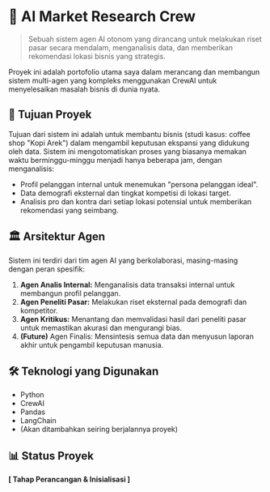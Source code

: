 # 🤖 AI Market Research Crew

> Sebuah sistem agen AI otonom yang dirancang untuk melakukan riset pasar secara mendalam, menganalisis data, dan memberikan rekomendasi lokasi bisnis yang strategis.

Proyek ini adalah portofolio utama saya dalam merancang dan membangun sistem multi-agen yang kompleks menggunakan CrewAI untuk menyelesaikan masalah bisnis di dunia nyata.

## 🎯 Tujuan Proyek

Tujuan dari sistem ini adalah untuk membantu bisnis (studi kasus: coffee shop "Kopi Arek") dalam mengambil keputusan ekspansi yang didukung oleh data. Sistem ini mengotomatiskan proses yang biasanya memakan waktu berminggu-minggu menjadi hanya beberapa jam, dengan menganalisis:
- Profil pelanggan internal untuk menemukan "persona pelanggan ideal".
- Data demografi eksternal dan tingkat kompetisi di lokasi target.
- Analisis pro dan kontra dari setiap lokasi potensial untuk memberikan rekomendasi yang seimbang.

## 🏛️ Arsitektur Agen

Sistem ini terdiri dari tim agen AI yang berkolaborasi, masing-masing dengan peran spesifik:

1.  **Agen Analis Internal:** Menganalisis data transaksi internal untuk membangun profil pelanggan.
2.  **Agen Peneliti Pasar:** Melakukan riset eksternal pada demografi dan kompetitor.
3.  **Agen Kritikus:** Menantang dan memvalidasi hasil dari peneliti pasar untuk memastikan akurasi dan mengurangi bias.
4.  **(Future)** Agen Finalis: Mensintesis semua data dan menyusun laporan akhir untuk pengambil keputusan manusia.

## 🛠️ Teknologi yang Digunakan

- Python
- CrewAI
- Pandas
- LangChain
- (Akan ditambahkan seiring berjalannya proyek)

## 📊 Status Proyek

**[ Tahap Perancangan & Inisialisasi ]**
